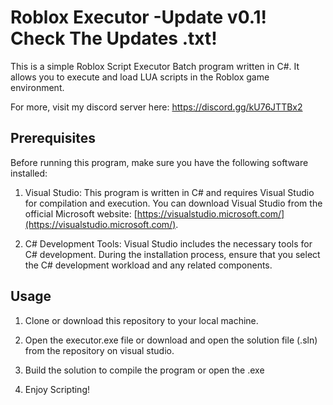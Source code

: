 # Roblox Executor -Update v0.1! Check The Updates .txt!

This is a simple Roblox Script Executor Batch program written in C#. It allows you to execute and load LUA scripts in the Roblox game environment.

For more, visit my discord server here: https://discord.gg/kU76JTTBx2

## Prerequisites

Before running this program, make sure you have the following software installed:

1. Visual Studio: This program is written in C# and requires Visual Studio for compilation and execution. You can download Visual Studio from the official Microsoft website: [https://visualstudio.microsoft.com/](https://visualstudio.microsoft.com/).

2. C# Development Tools: Visual Studio includes the necessary tools for C# development. During the installation process, ensure that you select the C# development workload and any related components.

## Usage

1. Clone or download this repository to your local machine.

2. Open the executor.exe file or download and open the solution file (.sln) from the repository on visual studio.

3. Build the solution to compile the program or open the .exe

4. Enjoy Scripting!
